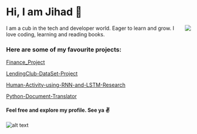 
# Hi, I am Jihad 👋
<img align="right" src="https://i.pinimg.com/originals/3a/06/54/3a0654db34d42585b73eb7bd5cdf4174.gif" />

I am a cub in the tech and developer world. Eager to learn and grow. I love coding, learning and reading books.

### Here are some of my favourite projects: 
[Finance_Project](https://github.com/Jihad-R/Finance_Exploratory_Analysis_Project/blob/master/03-Finance%20Project.ipynb)

[LendingClub-DataSet-Project](https://github.com/Jihad-R/LendingClub-DataSet-Project/blob/master/LendingClub%20DataSet-Building%20a%20classification%20model%20using%20Keras%20API-Tensorflow.ipynb)

[Human-Activity-using-RNN-and-LSTM-Research](https://github.com/Jihad-R/Human-Activity-using-RNN-and-LSTM-Research-/blob/master/ML%20Group%202%20Project%20Report.pdf)

[Python-Document-Translator](https://github.com/Jihad-R/Python-Document-Translator-/blob/master/Translator.py) 

#### Feel free and explore my profile. See ya ✌️ 
![alt text](https://cdna.artstation.com/p/assets/images/images/019/221/596/original/hibban-mohammed-ezgif-com-gif-maker.gif?1562575662)

